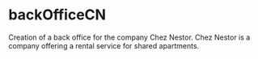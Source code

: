 # backOfficeCN
Creation of a back office for the company Chez Nestor. Chez Nestor is a company offering a rental service for shared apartments.
